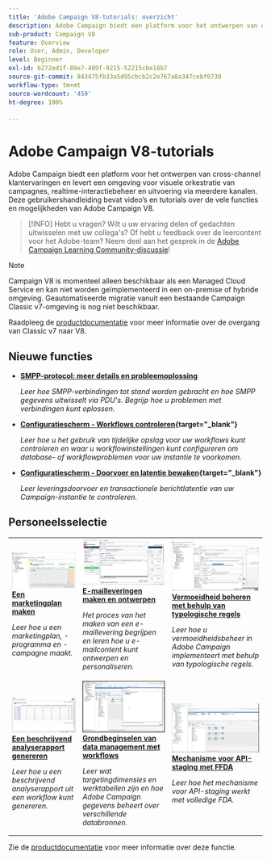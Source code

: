 ```yaml
---
title: 'Adobe Campaign V8-tutorials: overzicht'
description: Adobe Campaign biedt een platform voor het ontwerpen van cross-channel klantervaringen en levert een omgeving voor visuele orkestratie van campagnes, realtime-interactiebeheer en uitvoering via meerdere kanalen. Deze gebruikershandleiding bevat video’s en tutorials over de vele functies en mogelijkheden van Adobe Campaign Standard.
sub-product: Campaign V8
feature: Overview
role: User, Admin, Developer
level: Beginner
exl-id: b272ed1f-89e7-489f-9215-52215cbe18b7
source-git-commit: 843475fb33a5d95cbcb2c2e767a8a347cebf0738
workflow-type: tm+mt
source-wordcount: '459'
ht-degree: 100%

---
```


# Adobe Campaign V8-tutorials

Adobe Campaign biedt een platform voor het ontwerpen van cross-channel klantervaringen en levert een omgeving voor visuele orkestratie van campagnes, realtime-interactiebeheer en uitvoering via meerdere kanalen. Deze gebruikershandleiding bevat video’s en tutorials over de vele functies en mogelijkheden van Adobe Campaign V8.

>[!INFO]
> Hebt u vragen? Wilt u uw ervaring delen of gedachten uitwisselen met uw collega&#39;s? Of hebt u feedback over de leercontent voor het Adobe-team? Neem deel aan het gesprek in de [Adobe Campaign Learning Community-discussie](https://experienceleaguecommunities.adobe.com:443/t5/adobe-campaign-classic/join-the-discussion-on-adobe-campaign-learning/td-p/419096)!

>[!NOTE]
> Campaign V8 is momenteel alleen beschikbaar als een Managed Cloud Service en kan niet worden geïmplementeerd in een on-premise of hybride omgeving. Geautomatiseerde migratie vanuit een bestaande Campaign Classic v7-omgeving is nog niet beschikbaar.
>
>Raadpleeg de [productdocumentatie](https://experienceleague.adobe.com/docs/campaign/campaign-v8/new/v7-to-v8.html?lang=nl) voor meer informatie over de overgang van Classic v7 naar V8.

<div id="whats-new-section">

## Nieuwe functies

* **[SMPP-protocol: meer details en probleemoplossing](https://experienceleague.adobe.com/docs/campaign-learn/set-up-sms-for-adobe-campaign/smpp-deep-dive-and-troubleshooting.html?lang=nl)**

   *Leer hoe SMPP-verbindingen tot stand worden gebracht en hoe SMPP gegevens uitwisselt via PDU&#39;s. Begrijp hoe u problemen met verbindingen kunt oplossen.*

* **[Configuratiescherm - Workflows controleren](https://experienceleague.adobe.com/docs/control-panel-learn/tutorials/performance-monitoring/monitor-workflows.html?lang=nl){target="_blank"}**

   *Leer hoe u het gebruik van tijdelijke opslag voor uw workflows kunt controleren en waar u workflowinstellingen kunt configureren om database- of workflowproblemen voor uw instantie te voorkomen.*

* **[Configuratiescherm - Doorvoer en latentie bewaken](https://experienceleague.adobe.com/docs/control-panel-learn/tutorials/performance-monitoring/monitor-throughputs-and-latency.html?lang=nl){target="_blank"}**

   *Leer leveringsdoorvoer en transactionele berichtlatentie van uw Campaign-instantie te controleren.*

</div>

<div id="recs-overview-body-1"></div>
<div id="recs-overview-body-2"></div>
<div id="recs-overview-body-3"></div>
<div id="recs-overview-body-4"></div>
<div id="recs-overview-body-5"></div>
<div id="recs-overview-body-6"></div>

<div id="staff-picks-section">

## Personeelsselectie

<table>
<tr>
  <td>
    <a href="/help/get-started/create-a-marketing-plan-programs-and-campaigns.md">
      <img alt="Een marketingplan, -programma en -campagnes maken (video)" src="./assets/333810.jpg"/>
    </a>
    <div>
      <a href="/help/get-started/create-a-marketing-plan-programs-and-campaigns.md">
    <strong>Een marketingplan maken</strong>
    </a>
    </div>
    <p>
    <em>Leer hoe u een marketingplan, -programma en -campagne maakt.</em>
    <p>
  </td>
   <td>
    <a href="./content-creation/create-and-design-email-deliveries.md">
      <img alt="E-mailleveringen maken en ontwerpen (video)" src="./assets/333476.jpg" />
    </a>
    <div>
      <a href="./content-creation/create-and-design-email-deliveries.md">
    <strong>E-mailleveringen maken en ontwerpen</strong>
    </a>
    </div>
    <p>
    <em>Het proces van het maken van een e-maillevering begrijpen en leren hoe u e-mailcontent kunt ontwerpen en personaliseren.
</em>
    <p>
  </td>
  <td>
    <a href="./send-messages/fatigue-management/typology-rules-for-fatigue-management.md">
      <img alt="Vermoeidheid beheren met behulp van typologische regels (video)" src="./assets/333787.jpg" />
    </a>
    <div>
      <a href="./send-messages/fatigue-management/typology-rules-for-fatigue-management.md">
    <strong>Vermoeidheid beheren met behulp van typologische regels</strong>
    </a>
    </div>
    <p>
    <em>Leer hoe u vermoeidheidsbeheer in Adobe Campaign implementeert met behulp van typologische regels. </em>
    <p>
  </td>
</tr>
<tr>
</td>
  <td>
    <a href="./reporting/generate-a-descriptive-analysis-report.md">
      <img alt="Een beschrijvend analyserapport genereren" src="./assets/333994.jpg" />
    </a>
    <div>
      <a href="./reporting/generate-a-descriptive-analysis-report.md">
    <strong>Een beschrijvend analyserapport genereren</strong>
    </a>
    </div>
    <p>
    <em>Leer hoe u een beschrijvend analyserapport uit een workflow kunt genereren.</em>
    <p>
  </td>
  <td>
   <a href="./data-management/data-management-fundamentals.md">
      <img alt="Grondbeginselen van data management met workflows" src="./assets/339992.jpg" />
    </a>
     <div>
      <a href="./data-management/data-management-fundamentals.md">
    <strong>Grondbeginselen van data management met workflows</strong>
    </a>
    </div>
    <p>
    <em>Leer wat targetingdimensies en werktabellen zijn en hoe Adobe Campaign gegevens beheert over verschillende databronnen.</em>
    <p>
  </td>
  <td>
   <a href="./data-management/api-staging-mechanism.md">
      <img alt="Mechanisme voor API-staging met FFDA" src="./assets/339276.jpg" />
    </a>
     <div>
      <a href="./data-management/api-staging-mechanism.md">
    <strong>Mechanisme voor API-staging met FFDA</strong>
    </a>
    </div>
    <p>
    <em>Leer hoe het mechanisme voor API-staging werkt met volledige FDA.</em>
    <p>
  </td>
</tr>
</table>

</div>

Zie de [productdocumentatie](https://experienceleague.adobe.com/docs/campaign-v8.html?lang=nl) voor meer informatie over deze functie.
